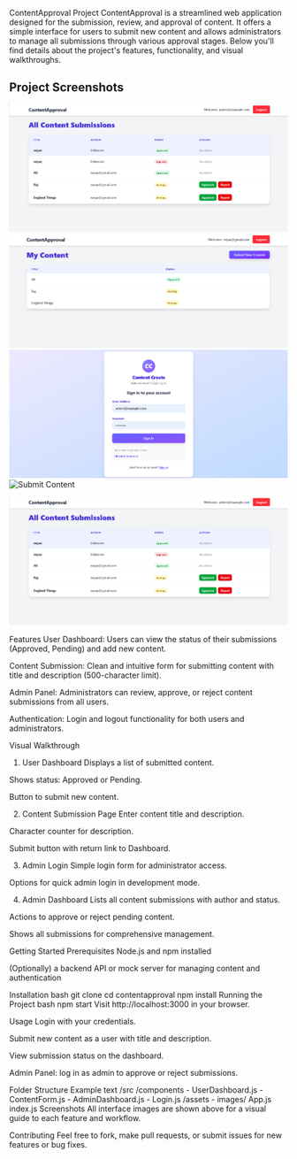 ContentApproval Project
ContentApproval is a streamlined web application designed for the submission, review, and approval of content. It offers a simple interface for users to submit new content and allows administrators to manage all submissions through various approval stages. Below you'll find details about the project's features, functionality, and visual walkthroughs.
## Project Screenshots

![Admin Panel](frontend/public/AdminPanel.png)
![Dashboard](frontend/public/Dashboard.png)
![Signup](frontend/public/Signup.png)
![Submit Content](frontend/public/SubmitContent.png)

![Test Image](frontend/public/AdminPanel.png)


Features
User Dashboard: Users can view the status of their submissions (Approved, Pending) and add new content.

Content Submission: Clean and intuitive form for submitting content with title and description (500-character limit).

Admin Panel: Administrators can review, approve, or reject content submissions from all users.

Authentication: Login and logout functionality for both users and administrators.

Visual Walkthrough
1. User Dashboard
Displays a list of submitted content.

Shows status: Approved or Pending.

Button to submit new content.


2. Content Submission Page
Enter content title and description.

Character counter for description.

Submit button with return link to Dashboard.


3. Admin Login
Simple login form for administrator access.

Options for quick admin login in development mode.


4. Admin Dashboard
Lists all content submissions with author and status.

Actions to approve or reject pending content.

Shows all submissions for comprehensive management.


Getting Started
Prerequisites
Node.js and npm installed

(Optionally) a backend API or mock server for managing content and authentication

Installation
bash
git clone <your-repo-url>
cd contentapproval
npm install
Running the Project
bash
npm start
Visit http://localhost:3000 in your browser.

Usage
Login with your credentials.

Submit new content as a user with title and description.

View submission status on the dashboard.

Admin Panel: log in as admin to approve or reject submissions.

Folder Structure Example
text
/src
  /components
    - UserDashboard.js
    - ContentForm.js
    - AdminDashboard.js
    - Login.js
  /assets
    - images/
  App.js
  index.js
Screenshots
All interface images are shown above for a visual guide to each feature and workflow.

Contributing
Feel free to fork, make pull requests, or submit issues for new features or bug fixes.
